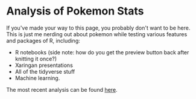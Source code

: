# Analysis of Pokemon Stats

If you've made your way to this page, you probably don't want to be here. This is just me nerding out about pokemon while testing various features and packages of R, including:
* R notebooks (side note: how do you get the preview button back after knitting it once?)
* Xaringan presentations
* All of the tidyverse stuff
* Machine learning.

The most recent analysis can be found <a href="https://htmlpreview.github.io/?https://github.com/NatalieWeaver/pokemon/blob/main/pokemon.nb.html" target="_blank">here</a>.